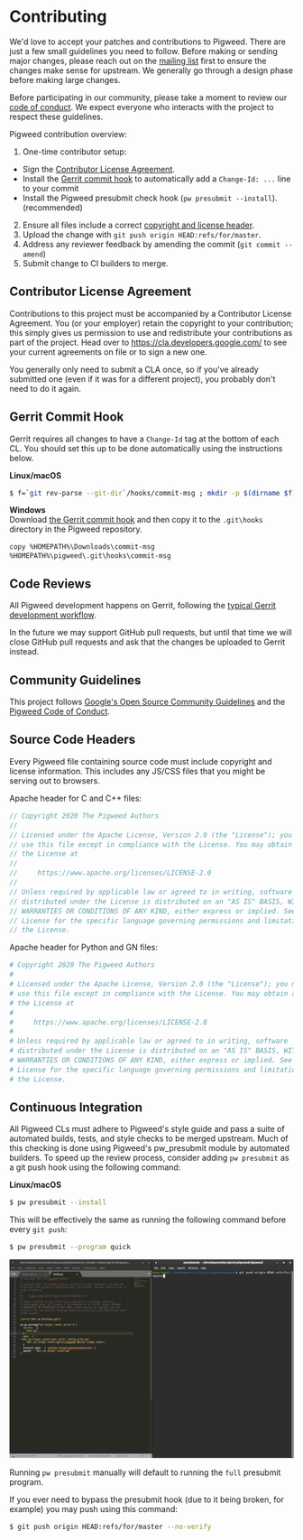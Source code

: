 # Contributing

We'd love to accept your patches and contributions to Pigweed. There are just a
few small guidelines you need to follow. Before making or sending major changes,
please reach out on the [mailing list](mailto:pigweed@googlegroups.com) first to
ensure the changes make sense for upstream. We generally go through a design
phase before making large changes.

Before participating in our community, please take a moment to review our [code
of conduct](CODE_OF_CONDUCT.md). We expect everyone who interacts with the
project to respect these guidelines.

Pigweed contribution overview:
 1. One-time contributor setup:
   * Sign the [Contributor License Agreement](https://cla.developers.google.com/).
   * Install the [Gerrit commit hook](CONTRIBUTING.md#gerrit-commit-hook) to
     automatically add a `Change-Id: ...` line to your commit
   * Install the Pigweed presubmit check hook (`pw presubmit --install`).
     (recommended)
 2. Ensure all files include a correct [copyright and license header](CONTRIBUTING.md#source-code-headers).
 2. Upload the change with `git push origin HEAD:refs/for/master`.
 3. Address any reviewer feedback by amending the commit (`git commit --amend`)
 4. Submit change to CI builders to merge.

## Contributor License Agreement

Contributions to this project must be accompanied by a Contributor License
Agreement. You (or your employer) retain the copyright to your contribution;
this simply gives us permission to use and redistribute your contributions as
part of the project. Head over to <https://cla.developers.google.com/> to see
your current agreements on file or to sign a new one.

You generally only need to submit a CLA once, so if you've already submitted one
(even if it was for a different project), you probably don't need to do it
again.

## Gerrit Commit Hook

Gerrit requires all changes to have a `Change-Id` tag at the bottom of each CL.
You should set this up to be done automatically using the instructions below.

**Linux/macOS**<br/>
```bash
$ f=`git rev-parse --git-dir`/hooks/commit-msg ; mkdir -p $(dirname $f) ; curl -Lo $f https://gerrit-review.googlesource.com/tools/hooks/commit-msg ; chmod +x $f
```

**Windows**<br/>
Download [the Gerrit commit hook](https://gerrit-review.googlesource.com/tools/hooks/commit-msg)
and then copy it to the `.git\hooks` directory in the Pigweed repository.
```batch
copy %HOMEPATH%\Downloads\commit-msg %HOMEPATH%\pigweed\.git\hooks\commit-msg
```

## Code Reviews

All Pigweed development happens on Gerrit, following the [typical Gerrit
development workflow](http://ceres-solver.org/contributing.html).

In the future we may support GitHub pull requests, but until that time we will
close GitHub pull requests and ask that the changes be uploaded to Gerrit
instead.

## Community Guidelines

This project follows [Google's Open Source Community
Guidelines](https://opensource.google/conduct/) and the [Pigweed Code of
Conduct](CODE_OF_CONDUCT.md).

## Source Code Headers

Every Pigweed file containing source code must include copyright and license
information. This includes any JS/CSS files that you might be serving out to
browsers.

Apache header for C and C++ files:

```javascript
// Copyright 2020 The Pigweed Authors
//
// Licensed under the Apache License, Version 2.0 (the "License"); you may not
// use this file except in compliance with the License. You may obtain a copy of
// the License at
//
//     https://www.apache.org/licenses/LICENSE-2.0
//
// Unless required by applicable law or agreed to in writing, software
// distributed under the License is distributed on an "AS IS" BASIS, WITHOUT
// WARRANTIES OR CONDITIONS OF ANY KIND, either express or implied. See the
// License for the specific language governing permissions and limitations under
// the License.
```

Apache header for Python and GN files:

```python
# Copyright 2020 The Pigweed Authors
#
# Licensed under the Apache License, Version 2.0 (the "License"); you may not
# use this file except in compliance with the License. You may obtain a copy of
# the License at
#
#     https://www.apache.org/licenses/LICENSE-2.0
#
# Unless required by applicable law or agreed to in writing, software
# distributed under the License is distributed on an "AS IS" BASIS, WITHOUT
# WARRANTIES OR CONDITIONS OF ANY KIND, either express or implied. See the
# License for the specific language governing permissions and limitations under
# the License.
```

## Continuous Integration

All Pigweed CLs must adhere to Pigweed's style guide and pass a suite of
automated builds, tests, and style checks to be merged upstream. Much of this
checking is done using Pigweed's pw_presubmit module by automated builders. To
speed up the review process, consider adding `pw presubmit` as a git push hook
using the following command:

**Linux/macOS**<br/>
```bash
$ pw presubmit --install
```

This will be effectively the same as running the following command before every
`git push`:
```bash
$ pw presubmit --program quick
```

![pigweed presubmit demonstration](docs/images/pw_presubmit_demo.gif)

Running `pw presubmit` manually will default to running the `full` presubmit
program.

If you ever need to bypass the presubmit hook (due to it being broken, for example) you
may push using this command:

```bash
$ git push origin HEAD:refs/for/master --no-verify
```
